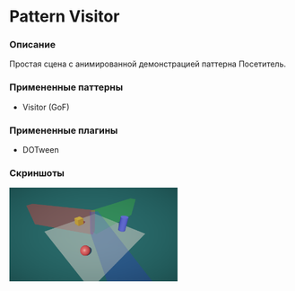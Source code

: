 # Pattern Visitor

### Описание
Простая сцена с анимированной демонстрацией паттерна Посетитель.

### Примененные паттерны
- Visitor (GoF)

### Примененные плагины
- DOTween

### Скриншоты
<img src="Assets/Resources/Screen.png" width="300">
